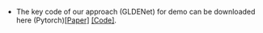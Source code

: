 
- The key code of our approach (GLDENet) for demo can be downloaded here (Pytorch)[[Paper]](https://xxx) [[Code]](https://github.com/ZhaohuiZhang0809/GLDENet).
